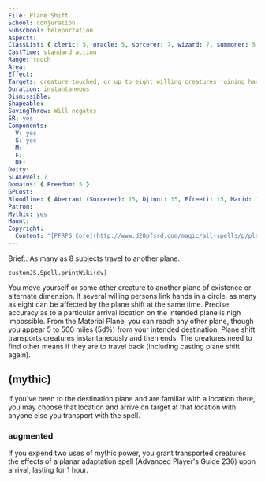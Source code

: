 ```yaml
---
File: Plane Shift
School: conjuration
Subschool: teleportation
Aspects: 
ClassList: { cleric: 5, oracle: 5, sorcerer: 7, wizard: 7, summoner: 5, witch: 7, shaman: 7, psychic: 5, spiritualist: 5, unchained summoner: 6, medium: 4 }
CastTime: standard action
Range: touch
Area: 
Effect: 
Targets: creature touched, or up to eight willing creatures joining hands
Duration: instantaneous
Dismissible: 
Shapeable: 
SavingThrow: Will negates
SR: yes
Components:
  V: yes
  S: yes
  M: 
  F: 
  DF: 
Deity: 
SLALevel: 7
Domains: { Freedom: 5 }
GPCost: 
Bloodline: { Aberrant (Sorcerer): 15, Djinni: 15, Efreeti: 15, Marid: 15, Shaitan: 15 }
Patron: 
Mythic: yes
Haunt: 
Copyright:
  Content: "[PFRPG Core](http://www.d20pfsrd.com/magic/all-spells/p/plane-shift)"
---
```

Brief:: As many as 8 subjects travel to another plane.

```dataviewjs
customJS.Spell.printWiki(dv)
```

You move yourself or some other creature to another plane of existence or alternate dimension. If several willing persons link hands in a circle, as many as eight can be affected by the plane shift at the same time. Precise accuracy as to a particular arrival location on the intended plane is nigh impossible. From the Material Plane, you can reach any other plane, though you appear 5 to 500 miles (5d%) from your intended destination. Plane shift transports creatures instantaneously and then ends. The creatures need to find other means if they are to travel back (including casting plane shift again).


## (mythic)

If you've been to the destination plane and are familiar with a location there, you may choose that location and arrive on target at that location with anyone else you transport with the spell.


### augmented

If you expend two uses of mythic power, you grant transported creatures the effects of a planar adaptation spell (Advanced Player's Guide 236) upon arrival, lasting for 1 hour.
